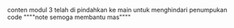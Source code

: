 conten modul 3 telah di pindahkan ke main untuk menghindari penumpukan code
""""note semoga membantu mas""""
